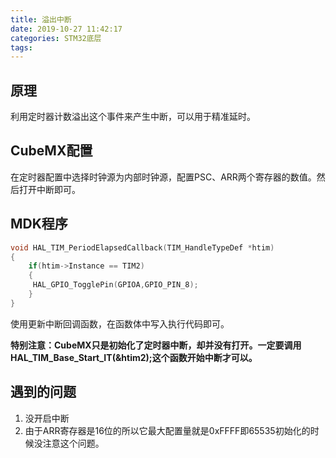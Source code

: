 ```yaml
---
title: 溢出中断
date: 2019-10-27 11:42:17
categories: STM32底层
tags:
---
```


## 原理

利用定时器计数溢出这个事件来产生中断，可以用于精准延时。

## CubeMX配置

在定时器配置中选择时钟源为内部时钟源，配置PSC、ARR两个寄存器的数值。然后打开中断即可。

## MDK程序

``` C
void HAL_TIM_PeriodElapsedCallback(TIM_HandleTypeDef *htim)
{
    if(htim->Instance == TIM2)
    {
     HAL_GPIO_TogglePin(GPIOA,GPIO_PIN_8);
    }
}
```

使用更新中断回调函数，在函数体中写入执行代码即可。

**特别注意：CubeMX只是初始化了定时器中断，却并没有打开。一定要调用HAL_TIM_Base_Start_IT(&htim2);这个函数开始中断才可以。**

## 遇到的问题

1. 没开启中断
2. 由于ARR寄存器是16位的所以它最大配置量就是0xFFFF即65535初始化的时候没注意这个问题。
    